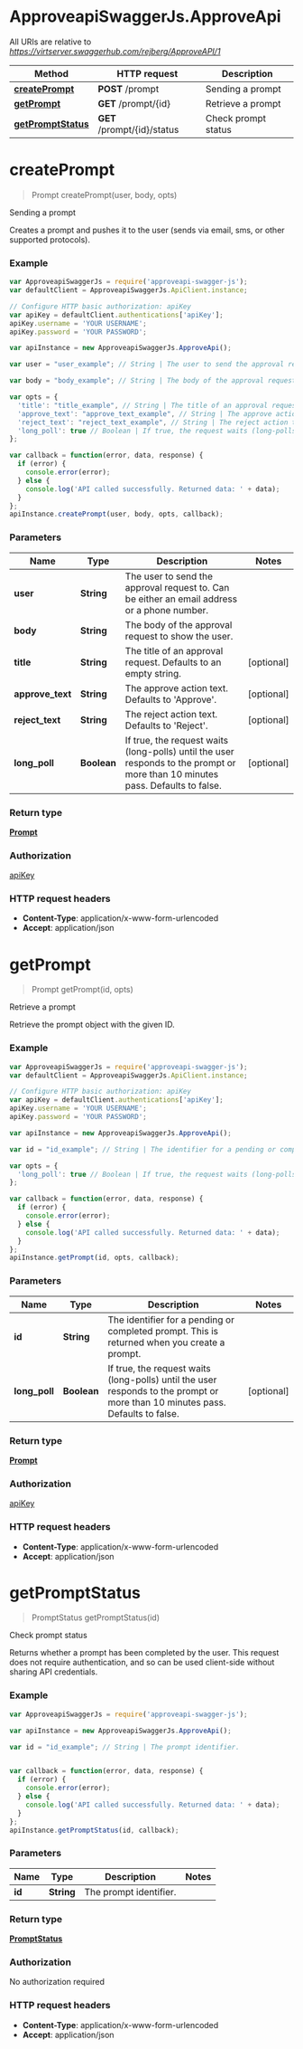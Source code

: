 # ApproveapiSwaggerJs.ApproveApi

All URIs are relative to *https://virtserver.swaggerhub.com/rejberg/ApproveAPI/1*

Method | HTTP request | Description
------------- | ------------- | -------------
[**createPrompt**](ApproveApi.md#createPrompt) | **POST** /prompt | Sending a prompt
[**getPrompt**](ApproveApi.md#getPrompt) | **GET** /prompt/{id} | Retrieve a prompt
[**getPromptStatus**](ApproveApi.md#getPromptStatus) | **GET** /prompt/{id}/status | Check prompt status


<a name="createPrompt"></a>
# **createPrompt**
> Prompt createPrompt(user, body, opts)

Sending a prompt

Creates a prompt and pushes it to the user (sends via email, sms, or other supported protocols).

### Example
```javascript
var ApproveapiSwaggerJs = require('approveapi-swagger-js');
var defaultClient = ApproveapiSwaggerJs.ApiClient.instance;

// Configure HTTP basic authorization: apiKey
var apiKey = defaultClient.authentications['apiKey'];
apiKey.username = 'YOUR USERNAME';
apiKey.password = 'YOUR PASSWORD';

var apiInstance = new ApproveapiSwaggerJs.ApproveApi();

var user = "user_example"; // String | The user to send the approval request to. Can be either an email address or a phone number.

var body = "body_example"; // String | The body of the approval request to show the user.

var opts = { 
  'title': "title_example", // String | The title of an approval request. Defaults to an empty string.
  'approve_text': "approve_text_example", // String | The approve action text. Defaults to 'Approve'.
  'reject_text': "reject_text_example", // String | The reject action text. Defaults to 'Reject'.
  'long_poll': true // Boolean | If true, the request waits (long-polls) until the user responds to the prompt or more than 10 minutes pass. Defaults to false.
};

var callback = function(error, data, response) {
  if (error) {
    console.error(error);
  } else {
    console.log('API called successfully. Returned data: ' + data);
  }
};
apiInstance.createPrompt(user, body, opts, callback);
```

### Parameters

Name | Type | Description  | Notes
------------- | ------------- | ------------- | -------------
 **user** | **String**| The user to send the approval request to. Can be either an email address or a phone number. | 
 **body** | **String**| The body of the approval request to show the user. | 
 **title** | **String**| The title of an approval request. Defaults to an empty string. | [optional] 
 **approve_text** | **String**| The approve action text. Defaults to &#39;Approve&#39;. | [optional] 
 **reject_text** | **String**| The reject action text. Defaults to &#39;Reject&#39;. | [optional] 
 **long_poll** | **Boolean**| If true, the request waits (long-polls) until the user responds to the prompt or more than 10 minutes pass. Defaults to false. | [optional] 

### Return type

[**Prompt**](Prompt.md)

### Authorization

[apiKey](../README.md#apiKey)

### HTTP request headers

 - **Content-Type**: application/x-www-form-urlencoded
 - **Accept**: application/json

<a name="getPrompt"></a>
# **getPrompt**
> Prompt getPrompt(id, opts)

Retrieve a prompt

Retrieve the prompt object with the given ID.

### Example
```javascript
var ApproveapiSwaggerJs = require('approveapi-swagger-js');
var defaultClient = ApproveapiSwaggerJs.ApiClient.instance;

// Configure HTTP basic authorization: apiKey
var apiKey = defaultClient.authentications['apiKey'];
apiKey.username = 'YOUR USERNAME';
apiKey.password = 'YOUR PASSWORD';

var apiInstance = new ApproveapiSwaggerJs.ApproveApi();

var id = "id_example"; // String | The identifier for a pending or completed prompt. This is returned when you create a prompt.

var opts = { 
  'long_poll': true // Boolean | If true, the request waits (long-polls) until the user responds to the prompt or more than 10 minutes pass. Defaults to false.
};

var callback = function(error, data, response) {
  if (error) {
    console.error(error);
  } else {
    console.log('API called successfully. Returned data: ' + data);
  }
};
apiInstance.getPrompt(id, opts, callback);
```

### Parameters

Name | Type | Description  | Notes
------------- | ------------- | ------------- | -------------
 **id** | **String**| The identifier for a pending or completed prompt. This is returned when you create a prompt. | 
 **long_poll** | **Boolean**| If true, the request waits (long-polls) until the user responds to the prompt or more than 10 minutes pass. Defaults to false. | [optional] 

### Return type

[**Prompt**](Prompt.md)

### Authorization

[apiKey](../README.md#apiKey)

### HTTP request headers

 - **Content-Type**: application/x-www-form-urlencoded
 - **Accept**: application/json

<a name="getPromptStatus"></a>
# **getPromptStatus**
> PromptStatus getPromptStatus(id)

Check prompt status

Returns whether a prompt has been completed by the user. This request does not require authentication, and so can be used client-side without sharing API credentials.

### Example
```javascript
var ApproveapiSwaggerJs = require('approveapi-swagger-js');

var apiInstance = new ApproveapiSwaggerJs.ApproveApi();

var id = "id_example"; // String | The prompt identifier.


var callback = function(error, data, response) {
  if (error) {
    console.error(error);
  } else {
    console.log('API called successfully. Returned data: ' + data);
  }
};
apiInstance.getPromptStatus(id, callback);
```

### Parameters

Name | Type | Description  | Notes
------------- | ------------- | ------------- | -------------
 **id** | **String**| The prompt identifier. | 

### Return type

[**PromptStatus**](PromptStatus.md)

### Authorization

No authorization required

### HTTP request headers

 - **Content-Type**: application/x-www-form-urlencoded
 - **Accept**: application/json

